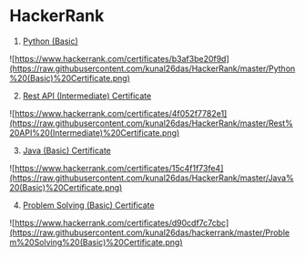 # HackerRank
1. [Python (Basic)](https://www.hackerrank.com/certificates/b3af3be20f9d)

![https://www.hackerrank.com/certificates/b3af3be20f9d](https://raw.githubusercontent.com/kunal26das/HackerRank/master/Python%20(Basic)%20Certificate.png)

2. [Rest API (Intermediate) Certificate](https://www.hackerrank.com/certificates/4f052f7782e1)

![https://www.hackerrank.com/certificates/4f052f7782e1](https://raw.githubusercontent.com/kunal26das/HackerRank/master/Rest%20API%20(Intermediate)%20Certificate.png)

3. [Java (Basic) Certificate](https://www.hackerrank.com/certificates/15c4f1f73fe4)

![https://www.hackerrank.com/certificates/15c4f1f73fe4](https://raw.githubusercontent.com/kunal26das/HackerRank/master/Java%20(Basic)%20Certificate.png)

4. [Problem Solving (Basic) Certificate](https://www.hackerrank.com/certificates/d90cdf7c7cbc)

![https://www.hackerrank.com/certificates/d90cdf7c7cbc](https://raw.githubusercontent.com/kunal26das/hackerrank/master/Problem%20Solving%20(Basic)%20Certificate.png)
